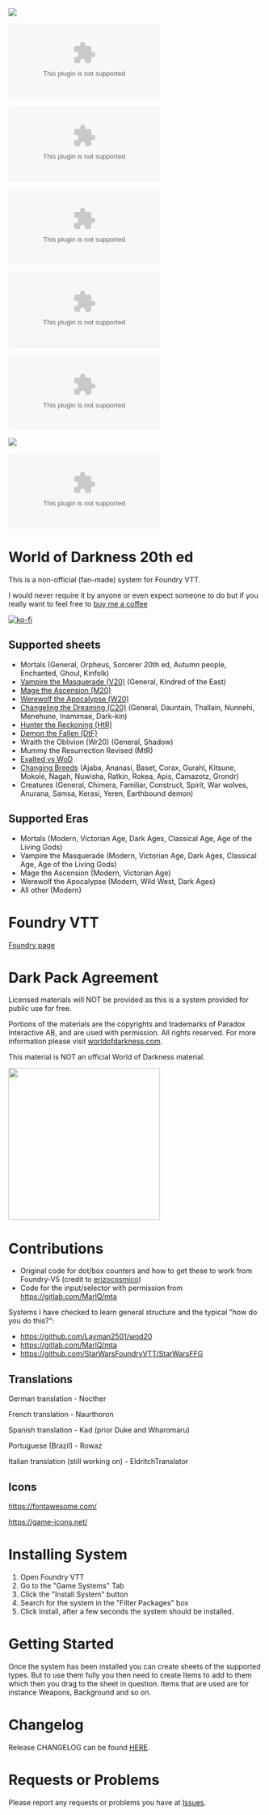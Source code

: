 ![](https://img.shields.io/badge/Foundry-v13-informational)

![](https://img.shields.io/github/downloads/JohanFalt/Foundry_WoD20/v5.0.6/v5.0.6.zip)

![](https://img.shields.io/github/downloads/JohanFalt/Foundry_WoD20/v5.0.4/v5.0.4.zip)

![](https://img.shields.io/github/downloads/JohanFalt/Foundry_WoD20/v5.0.3/v5.0.3.zip)

![](https://img.shields.io/github/downloads/JohanFalt/Foundry_WoD20/v5.0.1/v5.0.1.zip)

![](https://img.shields.io/github/downloads/JohanFalt/Foundry_WoD20/v5.0.0/v5.0.0.zip)

![](https://img.shields.io/badge/Foundry-v12-informational)

![](https://img.shields.io/github/downloads/JohanFalt/Foundry_WoD20/v4.2.12/v4.2.12.zip)



# World of Darkness 20th ed
This is a non-official (fan-made) system for Foundry VTT.

I would never require it by anyone or even expect someone to do but if you really want to feel free to [buy me a coffee](https://ko-fi.com/johanfk) 

[![ko-fi](https://ko-fi.com/img/githubbutton_sm.svg)](https://ko-fi.com/johanfk)

## Supported sheets
- Mortals (General, Orpheus, Sorcerer 20th ed, Autumn people, Enchanted, Ghoul, Kinfolk)
- [Vampire the Masquerade (V20)](https://github.com/JohanFalt/Foundry_WoD20/wiki/Sheet:-Vampire-the-Masquerade) (General, Kindred of the East)
- [Mage the Ascension (M20)](https://github.com/JohanFalt/Foundry_WoD20/wiki/Sheet:-Mage-the-Ascension)
- [Werewolf the Apocalypse (W20)](https://github.com/JohanFalt/Foundry_WoD20/wiki/Sheet:-Werewolf-the-Apocalypse)
- [Changeling the Dreaming (C20)](https://github.com/JohanFalt/Foundry_WoD20/wiki/Sheet:-Changeling-the-Dreaming) (General, Dauntain, Thallain, Nunnehi, Menehune, Inamimae, Dark-kin)
- [Hunter the Reckoning (HtR)](https://github.com/JohanFalt/Foundry_WoD20/wiki/Sheet:-Hunter-the-Reckoning)
- [Demon the Fallen (DtF)](https://github.com/JohanFalt/Foundry_WoD20/wiki/Sheet:-Demon-the-Fallen)
- Wraith the Oblivion (Wr20) (General, Shadow)
- Mummy the Resurrection Revised (MtR)
- [Exalted vs WoD](https://holdenshearer.wordpress.com/2021/10/26/exalted-vs-world-of-darkness-revised/)
- [Changing Breeds](https://github.com/JohanFalt/Foundry_WoD20/wiki/Sheet:-Changing-Breed) (Ajaba, Ananasi, Baset, Corax, Gurahl, Kitsune, Mokolé, Nagah, Nuwisha, Ratkin, Rokea, Apis, Camazotz, Grondr)
- Creatures (General, Chimera, Familiar, Construct, Spirit, War wolves, Anurana, Samsa, Kerasi, Yeren, Earthbound demon)

## Supported Eras
- Mortals (Modern, Victorian Age, Dark Ages, Classical Age, Age of the Living Gods)
- Vampire the Masquerade (Modern, Victorian Age, Dark Ages, Classical Age, Age of the Living Gods)
- Mage the Ascension (Modern, Victorian Age)
- Werewolf the Apocalypse (Modern, Wild West, Dark Ages)
- All other (Modern)

# Foundry VTT
[Foundry page](https://foundryvtt.com/packages/worldofdarkness)


# Dark Pack Agreement
Licensed materials will NOT be provided as this is a system provided for public use for free.

Portions of the materials are the copyrights and trademarks of Paradox Interactive AB, and are used with permission. All rights reserved. For more information please visit [worldofdarkness.com](https://www.worldofdarkness.com/).

This material is NOT an official World of Darkness material.

[<img src="https://github.com/JohanFalt/Foundry_WoD20/blob/main/doc/darkpack_logo2.png" width="300px" height="300px">](https://www.worldofdarkness.com/dark-pack)


# Contributions
- Original code for dot/box counters and how to get these to work from Foundry-V5 (credit to [erizocosmico](https://github.com/erizocosmico/foundry-V5)) 
- Code for the input/selector with permission from https://gitlab.com/MarlQ/mta

Systems I have checked to learn general structure and the typical "how do you do this?":
- https://github.com/Layman2501/wod20
- https://gitlab.com/MarlQ/mta
- https://github.com/StarWarsFoundryVTT/StarWarsFFG

## Translations

German translation - Nocther

French translation - Naurthoron

Spanish translation - Kad (prior Duke and Wharomaru)

Portuguese (Brazil) - Rowaz

Italian translation (still working on) - EldritchTranslator


## Icons
https://fontawesome.com/

https://game-icons.net/


# Installing System
1. Open Foundry VTT
2. Go to the "Game Systems" Tab
3. Click the "Install System" button
4. Search for the system in the "Filter Packages" box
5. Click Install, after a few seconds the system should be installed.


# Getting Started
Once the system has been installed you can create sheets of the supported types. But to use them fully you then need to create Items to add to them which then you drag to the sheet in question. Items that are used are for instance Weapons, Background and so on.


# Changelog
Release CHANGELOG can be found [HERE](https://github.com/JohanFalt/Foundry_WoD20/wiki/Changelog).


# Requests or Problems
Please report any requests or problems you have at [Issues](https://github.com/JohanFalt/Foundry_WoD20/issues).